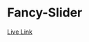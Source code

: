# Fancy-Slider
<a href="https://mohammadkamrulhasan.github.io/assignment6/" alt="Fancy Slider">Live Link</a>